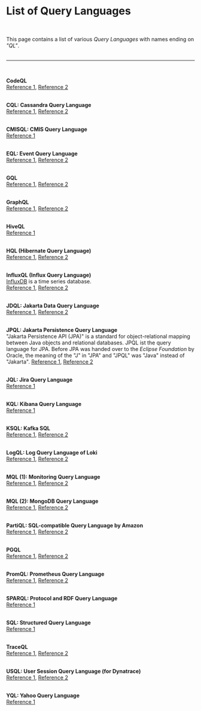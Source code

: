 # List of Query Languages #

<br>

This page contains a list of various *Query Languages* with names ending on *"QL"*.
<br><br>

----

<br>

**CodeQL**<br>
[Reference 1](https://codeql.github.com/),
[Reference 2](https://learn.microsoft.com/en-us/training/modules/code-scanning-with-github-codeql/2-what-is-codeql)
<br><br>


**CQL: Cassandra Query Language**<br>
[Reference 1](http://cassandra.apache.org/doc/4.0/cql/),
[Reference 2](https://docs.datastax.com/en/cql/3.1/cql/cql_intro_c.html)
<br><br>


**CMISQL: CMIS Query Language**<br>
[Reference 1](http://www.oldschooltechie.com/blog/2009/11/23/cmis-query-language)
<br><br>


**EQL: Event Query Language**<br>
[Reference 1](https://www.elastic.co/blog/introducing-event-query-language), [Reference 2](https://www.elastic.co/blog/eql-for-the-masses)
<br><br>


**GQL**<br>
[Reference 1](https://gql.today/), [Reference 2](https://www.gqlstandards.org/)
<br><br>


**GraphQL**<br>
[Reference 1](http://graphql.org/learn/), [Reference 2](https://www.lynda.com/JavaScript-tutorials/Learning-GraphQL/574714-2.html)
<br><br>


**HiveQL**<br>
[Reference 1](https://www.tutorialspoint.com/hive/index.htm)
<br><br>


**HQL (Hibernate Query Language)**<br>
[Reference 1](http://docs.jboss.org/hibernate/orm/5.3/userguide/html_single/Hibernate_User_Guide.html#hql),
[Reference 2](https://www.digitalocean.com/community/tutorials/hibernate-query-language-hql-example-tutorial)
<br><br>


**InfluxQL (Influx Query Language)**<br>
[InfluxDB](https://www.influxdata.com/products/influxdb-overview/) is a time series database.<br>
[Reference 1](https://docs.influxdata.com/influxdb/v1.7/query_language/spec/), 
[Reference 2](https://code-examples.net/en/docs/influxdata/influxdb/v1.3/query_language/spec/index)
<br><br>


**JDQL: Jakarta Data Query Language**<br>
[Reference 1](https://jakarta.ee/specifications/data/1.0/apidocs/jakarta.data/jakarta/data/repository/query),
[Reference 2](https://dzone.com/articles/understanding-nosql-databases-with-java)
<br><br>


**JPQL: Jakarta Persistence Query Language**<br>
"Jakarta Persistence API (JPA)" is a standard for object-relational mapping between Java objects and relational databases.
JPQL ist the query language for JPA. 
Before JPA was handed over to the *Eclipse Foundation* by Oracle, the meaning of the "J" in "JPA" and "JPQL" was "Java" instead of "Jakarta".
[Reference 1](https://www.jetbrains.com/help/idea/jakarta-persistence-jpa.html),
[Reference 2](https://blog.payara.fish/getting-started-with-jakarta-ee-9-jakarta-persistence-api-jpa)
<br><br>


**JQL: Jira Query Language**<br>
[Reference 1](https://www.atlassian.com/blog/jira-software/jql-the-most-flexible-way-to-search-jira-14)
<br><br>


**KQL: Kibana Query Language**<br>
[Reference 1](https://www.elastic.co/guide/en/kibana/current/kuery-query.html)
<br><br>


**KSQL: Kafka SQL**<br>
[Reference 1](https://www.confluent.io/product/ksql/), [Reference 2](https://www.zdnet.com/article/ksql-kafka-gets-sql/)
<br><br>

**LogQL: Log Query Language of Loki**<br>
[Reference 1](https://grafana.com/docs/loki/latest/logql/), [Reference 2](https://medium.com/grafana-tutorials/logql-in-grafana-loki-ffc822a65f59)
<br><br>

**MQL (1): Monitoring Query Language**<br>
[Reference 1](https://cloud.google.com/monitoring/mql), [Reference 2](https://www.infoq.com/news/2021/01/google-cloud-monitoring-mql/)
<br><br>

**MQL (2): MongoDB Query Language**<br>
[Reference 1](https://developer.mongodb.com/how-to/getting-started-atlas-mongodb-query-language-mql/), [Reference 2](https://www.compose.com/articles/digdata-on-implementing-sql-for-mongodb/)
<br><br>


**PartiQL: SQL-compatible Query Language by Amazon**<br>
[Reference 1](https://partiql.org/), 
[Reference 2](https://aws.amazon.com/de/blogs/opensource/announcing-partiql-one-query-language-for-all-your-data/)
<br><br>


**PGQL**<br>
[Reference 1](http://pgql-lang.org/), [Reference 2](https://dl.acm.org/citation.cfm?id=2960421)
<br><br>


**PromQL: Prometheus Query Language**<br>
[Reference 1](https://medium.com/@amimahloof/kubernetes-promql-prometheus-cpu-aggregation-walkthrough-2c6fd2f941eb), 
[Reference 2](https://prometheus.io/docs/prometheus/latest/querying/basics/)
<br><br>


**SPARQL: Protocol and RDF Query Language**<br>
[Reference 1](https://www.w3.org/TR/sparql11-overview/)
<br><br>


**SQL: Structured Query Language**<br>
[Reference 1](https://www.w3schools.com/sql/sql_intro.asp)
<br><br>


**TraceQL**<br>
[Reference 1](https://www.infoq.com/news/2022/12/grafana-traceql/),
[Reference 2](https://grafana.com/blog/2022/11/30/traceql-a-first-of-its-kind-query-language-to-accelerate-trace-analysis-in-tempo-2.0/)
<br><br>


**USQL: User Session Query Language (for Dynatrace)**<br>
[Reference 1](https://www.dynatrace.com/news/blog/usql-goes-ga-data-driven-decisions-with-powerful-queries-and-advanced-dashboarding/), [Reference 2](https://www.dynatrace.com/support/help/how-to-use-dynatrace/real-user-monitoring/how-to-use-real-user-monitoring/cross-application-user-session-analytics/custom-queries-segmentation-and-aggregation-of-session-data/)
<br><br>


**YQL: Yahoo Query Language**<br>
[Reference 1](https://developer.yahoo.com/yql/)
<br><br>
